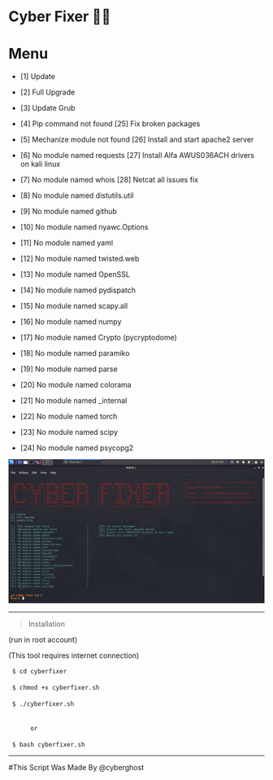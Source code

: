 # Cyber Fixer 🤖👷


# Menu

* [1] Update
* [2] Full Upgrade
* [3] Update Grub

* [4]  Pip command not found                              [25] Fix broken packages
* [5]  Mechanize module not found                         [26] Install and start apache2 server
* [6]  No module named requests                           [27] Install Alfa AWUS036ACH drivers on kali linux
* [7]  No module named whois                              [28] Netcat all issues fix
* [8]  No module named distutils.util               
* [9]  No module named github                        
* [10] No module named nyawc.Options                 
* [11] No module named yaml                          
* [12] No module named twisted.web                   
* [13] No module named OpenSSL                       
* [14] No module named pydispatch                    
* [15] No module named scapy.all                     
* [16] No module named numpy                         
* [17] No module named Crypto (pycryptodome)         
* [18] No module named paramiko                      
* [19] No module named parse                        
* [20] No module named colorama                      
* [21] No module named _internal                     
* [22] No module named torch                         
* [23] No module named scipy                         
* [24] No module named psycopg2        

<IMG SRC="https://github.com/AnonymousAt3/cyberfixer/blob/main/img/cyberfix.png">


--------------------------------

> Installation 

 (run in root account)
 
 (This tool requires internet connection)

     $ cd cyberfixer
     
     $ chmod +x cyberfixer.sh
	
     $ ./cyberfixer.sh
     
     
          or
     
     $ bash cyberfixer.sh
--------------------------------


     
     
#This Script Was Made By @cyberghost


